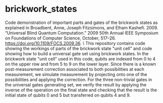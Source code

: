 # brickwork_states
Code demonstration of important parts and gates of the brickwork states as explained in 
Broadbent, Anne, Joseph Fitzsimons, and Elham Kashefi. 2009. 
“Universal Blind Quantum Computation.” 2009 50th Annual IEEE Symposium on Foundations of Computer Science, October, 517–26. https://doi.org/10.1109/FOCS.2009.36.
\\
This repository contains code showing the workings of parts of the brickwork state "unit cell" and code showing how to build a universal gate set using brickwork states.
In the brickwork state "unit cell" used in this code, qubits are indexed from 0 to 4 on the upper row and from 5 to 9 on the lower layer.
Since there is a known post-measurement correction associated to both possibilities at each measurement, we simulate measurement by projecting onto one of the possibilities
and applying the correction. 
For the three non-trivial gates in the universal gates generating set, we verify the result by applying the inverse of the operation on the final state and checking that 
the result is the initial state of qubits 0 and 5 but transferred on qubits 4 and 9. 